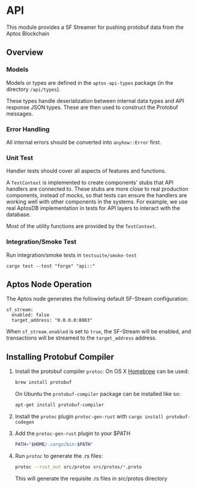 # API

This module provides a SF Streamer for pushing protobuf data from the Aptos Blockchain

## Overview

### Models

Models or types are defined in the `aptos-api-types` package (in the directory `/api/types`).

These types handle deserialization between internal data types and API response JSON types. These are then used to
construct the Protobuf messages.

### Error Handling

All internal errors should be converted into `anyhow::Error` first.

### Unit Test

Handler tests should cover all aspects of features and functions.

A `TestContext` is implemented to create components' stubs that API handlers are connected to.
These stubs are more close to real production components, instead of mocks, so that tests can ensure the handlers are
working well with other components in the systems.
For example, we use real AptosDB implementation in tests for API layers to interact with the database.

Most of the utility functions are provided by the `TestContext`.

### Integration/Smoke Test

Run integration/smoke tests in `testsuite/smoke-test`

```
cargo test --test "forge" "api::"
```

## Aptos Node Operation

The Aptos node generates the following default SF-Stream configuration:

```
sf_stream:
  enabled: false
  target_address: "0.0.0.0:8083"
```

When `sf_stream.enabled` is set to `true`, the SF-Stream will be enabled, and transactions will be streamed to the
`target_address` address.

## Installing Protobuf Compiler

1. Install the protobuf compiler `protoc`:
   On OS X [Homebrew](https://github.com/Homebrew/brew) can be used:
   
   ```sh
   brew install protobuf
   ```

   On Ubuntu the `protobuf-compiler` package can be installed like so:
   
   ```sh
   apt-get install protobuf-compiler
   ```
2. Install the `protoc` plugin `protoc-gen-rust` with `cargo install protobuf-codegen`

3. Add the `protoc-gen-rust` plugin to your $PATH

   ```sh
   PATH="$HOME/.cargo/bin:$PATH"
   ```

4. Run `protoc` to generate the .rs files:

   ```sh
   protoc --rust_out src/protos src/protos/*.proto
   ```

   This will generate the requisite .rs files in src/protos directory
